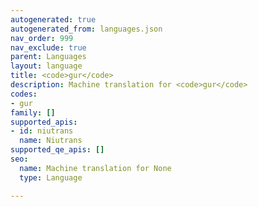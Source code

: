 ```yaml
---
autogenerated: true
autogenerated_from: languages.json
nav_order: 999
nav_exclude: true
parent: Languages
layout: language
title: <code>gur</code>
description: Machine translation for <code>gur</code>
codes:
- gur
family: []
supported_apis:
- id: niutrans
  name: Niutrans
supported_qe_apis: []
seo:
  name: Machine translation for None
  type: Language

---
```


